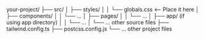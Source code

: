 your-project/
├── src/
│   ├── styles/
│   │   └── globals.css  <-- Place it here
│   ├── components/
│   │   └── ...
│   ├── pages/
│   │   └── ...
│   ├── app/ (if using app directory)
│   │   └── ...
│   └── ... other source files
├── tailwind.config.ts
├── postcss.config.js
└── ... other project files
